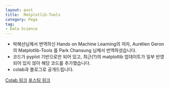 ```yaml
---
layout: post
title:  Matplotlib-Tools
category: Pega
tag:
- Data Science
---
```


- 박해선님께서 번역하신 Hands on Machine Learning의 저자, Aurélien Geron의 Matplotlib-Tools 를  Park Chansung 님께서 번역하셨습니다.
- 코드가 pyplot 기반으로만 되어 있고, 최근(?)의 matplotlib 업데이트가 일부 반영되어 있지 않아 해당 코드를 추가했습니다.
- colab과 블로그로 공개드립니다.

[Colab 링크](https://colab.research.google.com/drive/1dxrnul-rIvJ6z9pO6DKmmeuQnfSVN81u?usp=sharing)
[포스팅 링크](https://jehyunlee.github.io/2020/04/21/Python-DS-10-matplotlib_Tools/)
